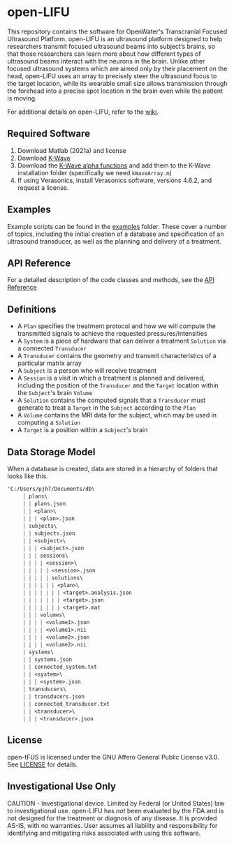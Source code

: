 # open-LIFU
This repository contains the software for OpenWater's Transcranial Focused Ultrasound Platform. open-LIFU is an ultrasound platform designed to help researchers transmit focused ultrasound beams into subject’s brains, so that those researchers can learn more about how different types of ultrasound beams interact with the neurons in the brain. Unlike other focused ultrasound systems which are aimed only by their placement on the head, open-LIFU uses an array to precisely steer the ultrasound focus to the target location, while its wearable small size allows transmission through the forehead into a precise spot location in the brain even while the patient is moving.

For additional details on open-LIFU, refer to the [wiki](https://wiki.openwater.health/index.php/Neuromodulation).

## Required Software
1. Download Matlab (2021a) and license
2. Download [K-Wave](http://www.k-wave.org/download.php)
3. Download the [K-Wave alpha functions](http://www.k-wave.org/downloads/kWaveArray_alpha_0.3.zip) and add them to the K-Wave installation folder (specifically we need `kWaveArray.m`)
4. If using Verasonics, install Verasonics software, versions 4.6.2, and request a license. 

## Examples
Example scripts can be found in the [examples](examples) folder. These cover a number of topics, including the initial creation of a database and specification of an ultrasound transducer, as well as the planning and delivery of a treatment.

## API Reference
For a detailed description of the code classes and methods, see the [API Reference](https://github.com/OpenwaterHealth/opw_neuromod_sw/wiki)

## Definitions
* A `Plan` specifies the treatment protocol and how we will compute the transmitted signals to achieve the requested pressures/intensities
* A `System` is a piece of hardware that can deliver a treatment `Solution` via a connected `Transducer`
* A `Transducer` contains the geometry and transmit characteristics of a particular matrix array
* A `Subject` is a person who will receive treatment
* A `Session` is a visit in which a treatment is planned and delivered, including the position of the `Transducer` and the `Target` location within the `Subject`'s brain `Volume`
* A `Solution` contains the computed signals that a `Transducer` must generate to treat a `Target` in the `Subject` according to the `Plan`
* A `Volume` contains the MRI data for the subject, which may be used in computing a `Solution`
* A `Target` is a position within a `Subject`'s brain

## Data Storage Model
When a database is created, data are stored in a hierarchy of folders that looks like this. 
```
'C:/Users/pjh7/Documents/db\
     ￨ plans\
     ￨ ￨ plans.json
     ￨ ￨ <plan>\
     ￨ ￨ ￨ <plan>.json
     ￨ subjects\
     ￨ ￨ subjects.json
     ￨ ￨ <subject>\
     ￨ ￨ ￨ <subject>.json
     ￨ ￨ ￨ sessions\
     ￨ ￨ ￨ ￨ <session>\
     ￨ ￨ ￨ ￨ ￨ <session>.json
     ￨ ￨ ￨ ￨ ￨ solutions\
     ￨ ￨ ￨ ￨ ￨ ￨ <plan>\
     ￨ ￨ ￨ ￨ ￨ ￨ ￨ <target>.analysis.json
     ￨ ￨ ￨ ￨ ￨ ￨ ￨ <target>.json
     ￨ ￨ ￨ ￨ ￨ ￨ ￨ <target>.mat
     ￨ ￨ ￨ volumes\
     ￨ ￨ ￨ ￨ <volume1>.json
     ￨ ￨ ￨ ￨ <volume1>.nii
     ￨ ￨ ￨ ￨ <volume2>.json
     ￨ ￨ ￨ ￨ <volume2>.nii
     ￨ systems\
     ￨ ￨ systems.json
     ￨ ￨ connected_system.txt
     ￨ ￨ <system>\
     ￨ ￨ ￨ <system>.json
     ￨ transducers\
     ￨ ￨ transducers.json
     ￨ ￨ connected_transducer.txt
     ￨ ￨ <transducer>\
     ￨ ￨ ￨ <transducer>.json
```

## License
open-tFUS is licensed under the GNU Affero General Public License v3.0. See [LICENSE](LICENSE) for details.

## Investigational Use Only
CAUTION - Investigational device. Limited by Federal (or United States) law to investigational use. open-LIFU has *not* been evaluated by the FDA and is not designed for the treatment or diagnosis of any disease. It is provided AS-IS, with no warranties. User assumes all liability and responsibility for identifying and mitigating risks associated with using this software.
